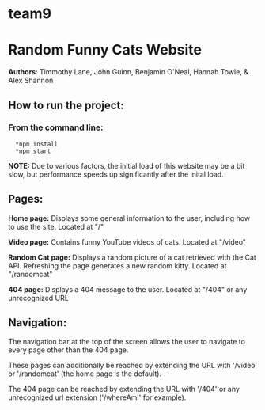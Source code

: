 # team9

# Random Funny Cats Website
**Authors**: Timmothy Lane, John Guinn, Benjamin O'Neal, Hannah Towle, & Alex Shannon

## How to run the project:
###  From the command line:
      *npm install
      *npm start
 **NOTE:** Due to various factors, the initial load of this website may be a bit slow, but performance speeds up significantly after the inital load.
      
## Pages:
  **Home page:** Displays some general information to the user, including how to use the site.
  Located at "/"
                  
  **Video page:** Contains funny YouTube videos of cats.
                  Located at "/video"
                  
  **Random Cat page:**  Displays a random picture of a cat retrieved with the Cat API. 
                        Refreshing the page generates a new random kitty.
                        Located at "/randomcat"
                        
  **404 page:** Displays a 404 message to the user.
                Located at "/404" or any unrecognized URL


## Navigation:
The navigation bar at the top of the screen allows the user to navigate to every page other than the 404 page.

These pages can additionally be reached by extending the URL with '/video' or '/randomcat' (the home page is the default).

The 404 page can be reached by extending the URL with '/404' or any unrecognized url extension ('/whereAmI' for example).


